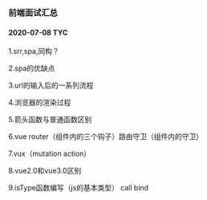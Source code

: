 ### 前端面试汇总

#### 2020-07-08  TYC

1.srr,spa,同构？

2.spa的优缺点

3.url的输入后的一系列流程

4.浏览器的渲染过程

5.箭头函数与普通函数区别

6.vue router（组件内的三个钩子）路由守卫（组件内的守卫）

7.vux（mutation action）

8.vue2.0和vue3.0区别

9.isType函数编写（js的基本类型）
call bind